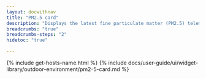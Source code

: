 ```yaml
---
layout: docwithnav
title: "PM2.5 card"
description: "Displays the latest fine particulate matter (PM2.5) telemetry in a scalable rectangle card."
breadcrumbs: "true"
breadcrumbs-steps: "2"
hidetoc: "true"

---
```

{% include get-hosts-name.html %}
{% include docs/user-guide/ui/widget-library/outdoor-environment/pm2-5-card.md %}
